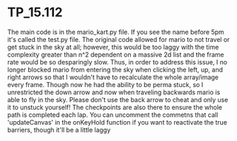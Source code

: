 # TP_15.112

The main code is in the mario_kart.py file. If you see the name before 5pm it's called the test.py file.
The original code allowed for mario to not travel or get stuck in the sky at all; however, this would be too laggy with the time complexity greater than n^2 dependent on a massive 2d list and the frame rate would be so desparingly slow. Thus, in order to address this issue, I no longer blocked mario from entering the sky when clicking the left, up, and right arrows so that I wouldn't have to recalculate the whole array/image every frame. Though now he had the ability to be perma stuck, so I unrestricted the down arrow and now when traveling backwards mario is able to fly in the sky. Please don't use the back arrow to cheat and only use it to unstuck yourself! The checkpoints are also there to ensure the whole path is completed each lap. You can uncomment the commetns that call 'updateCanvas' in the onKeyHold function if you want to reactivate the true barriers, though it'll be a little laggy
